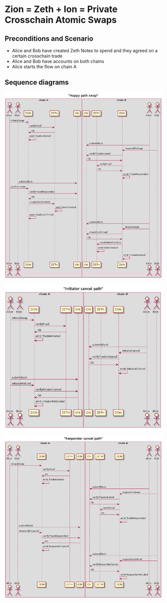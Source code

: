 
# Zion = Zeth + Ion = Private Crosschain Atomic Swaps 

## Preconditions and Scenario

- Alice and Bob have created Zeth Notes to spend and they agreed on a certain crosschain trade
- Alice and Bob have accounts on both chains 
- Alice starts the flow on chain A 

## Sequence diagrams 

![Happy path swap](./diagrams/happySwap.png)

![Initiator cancel](./diagrams/initiatorCancel.png)

![Responder swap](./diagrams/responderCancel.png)